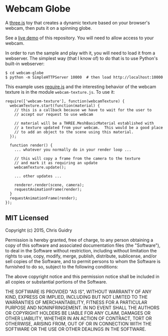 Webcam Globe
============

A [three.js](http://threejs.org/) toy that creates a dynamic texture based on
your browser's webcam, then puts it on a spinning globe.

See a [live demo](https://chrisguidry.github.io/webcam-texture/) of this
repository.  You will need to allow access to your webcam.

In order to run the sample and play with it, you will need to load it from a
webserver.  The simplest way (that I know of) to do that is to use Python's
built-in webserver:

    $ cd webcam-globe
    $ python -m SimpleHTTPServer 10000  # then load http://localhost:10000

This example uses [require.js](http://requirejs.org/) and the interesting
behavior of the webcam texture is in the module `webcam-texture.js`.  To use it:

    require(['webcam-texture'], function(webcamTexture) {
      webcamTexture.start(function(material) {
        // this is a callback because we have to wait for the user to
        // accept our request to use webcam

        // material will be a THREE.MeshBasicMaterial established with
        // a texture updated from your webcam.  This would be a good place
        // to add an object to the scene using this material.
      });

      function render() {
        ... whatever you normally do in your render loop ...

        // this will copy a frame from the camera to the texture
        // and mark it as requiring an update
        webcamTexture.update();

        ... other updates ...

        renderer.render(scene, camera);
        requestAnimationFrame(render);
      }
      requestAnimationFrame(render);
    });


MIT Licensed
------------

Copyright (c) 2015, Chris Guidry

Permission is hereby granted, free of charge, to any person obtaining a copy of
this software and associated documentation files (the "Software"), to deal in
the Software without restriction, including without limitation the rights to
use, copy, modify, merge, publish, distribute, sublicense, and/or sell copies of
the Software, and to permit persons to whom the Software is furnished to do so,
subject to the following conditions:

The above copyright notice and this permission notice shall be included in all
copies or substantial portions of the Software.

THE SOFTWARE IS PROVIDED "AS IS", WITHOUT WARRANTY OF ANY KIND, EXPRESS OR
IMPLIED, INCLUDING BUT NOT LIMITED TO THE WARRANTIES OF MERCHANTABILITY, FITNESS
FOR A PARTICULAR PURPOSE AND NONINFRINGEMENT. IN NO EVENT SHALL THE AUTHORS OR
COPYRIGHT HOLDERS BE LIABLE FOR ANY CLAIM, DAMAGES OR OTHER LIABILITY, WHETHER
IN AN ACTION OF CONTRACT, TORT OR OTHERWISE, ARISING FROM, OUT OF OR IN
CONNECTION WITH THE SOFTWARE OR THE USE OR OTHER DEALINGS IN THE SOFTWARE.
